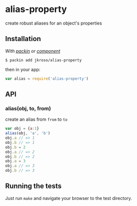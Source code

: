 
# alias-property

  create robust aliases for an object's properties

## Installation

_With [packin](//github.com/jkroso/packin) or [component](//github.com/component/component)_

    $ packin add jkroso/alias-property

then in your app:

```js
var alias = require('alias-property')
```

## API

### alias(obj, to, from)

  create an alias from `from` to `to`

  ```js
  var obj = {a:1}
  alias(obj, 'a', 'b')
  obj.a // => 1
  obj.b // => 1
  obj.b = 2
  obj.a // => 2
  obj.b // => 2
  obj.a = 3
  obj.a // => 3
  obj.b // => 3
  ```

## Running the tests

Just run `make` and navigate your browser to the test directory.
